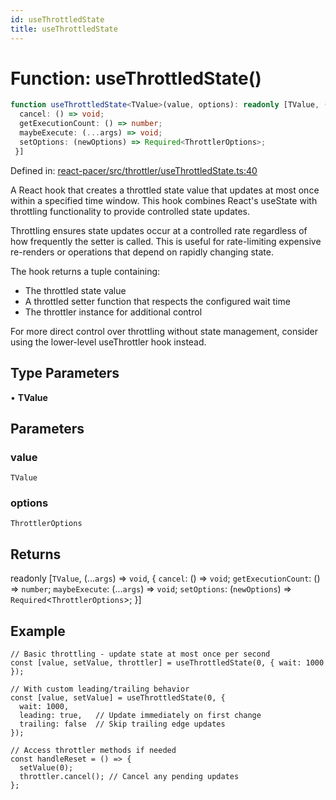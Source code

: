 ```yaml
---
id: useThrottledState
title: useThrottledState
---
```


<!-- DO NOT EDIT: this page is autogenerated from the type comments -->

# Function: useThrottledState()

```ts
function useThrottledState<TValue>(value, options): readonly [TValue, (...args) => void, {
  cancel: () => void;
  getExecutionCount: () => number;
  maybeExecute: (...args) => void;
  setOptions: (newOptions) => Required<ThrottlerOptions>;
 }]
```

Defined in: [react-pacer/src/throttler/useThrottledState.ts:40](https://github.com/TanStack/bouncer/blob/main/packages/react-pacer/src/throttler/useThrottledState.ts#L40)

A React hook that creates a throttled state value that updates at most once within a specified time window.
This hook combines React's useState with throttling functionality to provide controlled state updates.

Throttling ensures state updates occur at a controlled rate regardless of how frequently the setter is called.
This is useful for rate-limiting expensive re-renders or operations that depend on rapidly changing state.

The hook returns a tuple containing:
- The throttled state value
- A throttled setter function that respects the configured wait time
- The throttler instance for additional control

For more direct control over throttling without state management,
consider using the lower-level useThrottler hook instead.

## Type Parameters

• **TValue**

## Parameters

### value

`TValue`

### options

`ThrottlerOptions`

## Returns

readonly \[`TValue`, (...`args`) => `void`, \{
  `cancel`: () => `void`;
  `getExecutionCount`: () => `number`;
  `maybeExecute`: (...`args`) => `void`;
  `setOptions`: (`newOptions`) => `Required`\<`ThrottlerOptions`\>;
 \}\]

## Example

```tsx
// Basic throttling - update state at most once per second
const [value, setValue, throttler] = useThrottledState(0, { wait: 1000 });

// With custom leading/trailing behavior
const [value, setValue] = useThrottledState(0, {
  wait: 1000,
  leading: true,   // Update immediately on first change
  trailing: false  // Skip trailing edge updates
});

// Access throttler methods if needed
const handleReset = () => {
  setValue(0);
  throttler.cancel(); // Cancel any pending updates
};
```
